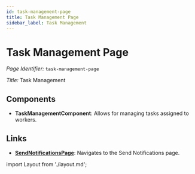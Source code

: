 ```yaml
---
id: task-management-page
title: Task Management Page
sidebar_label: Task Management
---
```


# Task Management Page

*Page Identifier:* `task-management-page`

*Title:* Task Management

## Components
- **TaskManagementComponent**: Allows for managing tasks assigned to workers.



## Links
- [**SendNotificationsPage**](/docs/pages/send-notifications-page): Navigates to the Send Notifications page.

import Layout from './layout.md';

<Layout />

